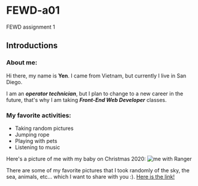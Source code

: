 # FEWD-a01
FEWD assignment 1

## Introductions

### About me:

Hi there, my name is **Yen**. I came from Vietnam, but currently I live in San Diego.

I am an _**operator technician**_, but I plan to change to a new career in the future, that's why I am taking _**Front-End Web Developer**_ classes. 

### My favorite activities:
* Taking random pictures
* Jumping rope
* Playing with pets
* Listening to music

Here's a picture of me with my baby on Christmas 2020:
![me with Ranger](https://user-images.githubusercontent.com/124746183/218383386-1f263720-823f-4e3e-bb45-5cfbfb15a089.jpg)

There are some of my favorite pictures that I took randomly of the sky, the sea, animals, etc... which I want to share with you :). [Here is the link!](https://photos.google.com/share/AF1QipMP_kNFoN3dVYYRTbVFV98do6q1pcfcn1W1tayqkkW_JJY46P0IAcAorDCXBHyBtw?key=eV9GVWd4dWpRWEoweE90OEZra1MzdVJpMmNGTVh3)
